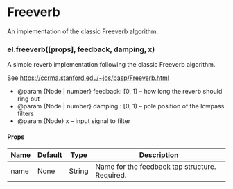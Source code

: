 # Freeverb

An implementation of the classic Freeverb algorithm.


### el.freeverb([props], feedback, damping, x)

A simple reverb implementation following the classic Freeverb algorithm.

See https://ccrma.stanford.edu/~jos/pasp/Freeverb.html

* @param {Node | number} feedback: [0, 1) – how long the reverb should ring out
* @param {Node | number} damping : [0, 1) – pole position of the lowpass filters
* @param {Node} x – input signal to filter

#### Props

| Name     | Default  | Type   | Description                                    |
| -------- | -------- | ------ | ---------------------------------------------- |
| name     | None     | String | Name for the feedback tap structure. Required. |


